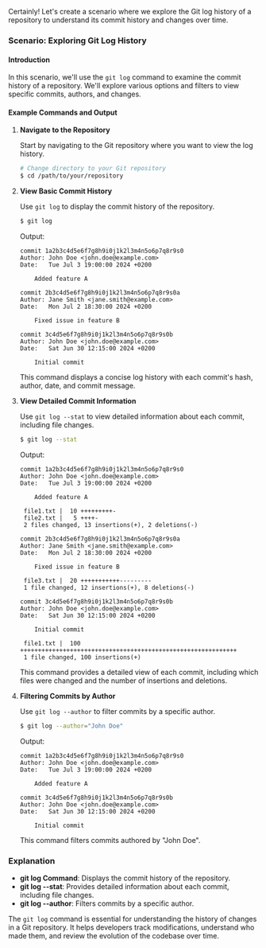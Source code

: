 Certainly! Let's create a scenario where we explore the Git log history of a repository to understand its commit history and changes over time.

### Scenario: Exploring Git Log History

#### Introduction

In this scenario, we'll use the `git log` command to examine the commit history of a repository. We'll explore various options and filters to view specific commits, authors, and changes.

#### Example Commands and Output

1. **Navigate to the Repository**

   Start by navigating to the Git repository where you want to view the log history.

   ```bash
   # Change directory to your Git repository
   $ cd /path/to/your/repository
   ```

2. **View Basic Commit History**

   Use `git log` to display the commit history of the repository.

   ```bash
   $ git log
   ```

   Output:
   ```
   commit 1a2b3c4d5e6f7g8h9i0j1k2l3m4n5o6p7q8r9s0
   Author: John Doe <john.doe@example.com>
   Date:   Tue Jul 3 19:00:00 2024 +0200

       Added feature A

   commit 2b3c4d5e6f7g8h9i0j1k2l3m4n5o6p7q8r9s0a
   Author: Jane Smith <jane.smith@example.com>
   Date:   Mon Jul 2 18:30:00 2024 +0200

       Fixed issue in feature B

   commit 3c4d5e6f7g8h9i0j1k2l3m4n5o6p7q8r9s0b
   Author: John Doe <john.doe@example.com>
   Date:   Sat Jun 30 12:15:00 2024 +0200

       Initial commit
   ```

   This command displays a concise log history with each commit's hash, author, date, and commit message.

3. **View Detailed Commit Information**

   Use `git log --stat` to view detailed information about each commit, including file changes.

   ```bash
   $ git log --stat
   ```

   Output:
   ```
   commit 1a2b3c4d5e6f7g8h9i0j1k2l3m4n5o6p7q8r9s0
   Author: John Doe <john.doe@example.com>
   Date:   Tue Jul 3 19:00:00 2024 +0200

       Added feature A

    file1.txt |  10 +++++++++-
    file2.txt |   5 ++++-
    2 files changed, 13 insertions(+), 2 deletions(-)

   commit 2b3c4d5e6f7g8h9i0j1k2l3m4n5o6p7q8r9s0a
   Author: Jane Smith <jane.smith@example.com>
   Date:   Mon Jul 2 18:30:00 2024 +0200

       Fixed issue in feature B

    file3.txt |  20 +++++++++++---------
    1 file changed, 12 insertions(+), 8 deletions(-)

   commit 3c4d5e6f7g8h9i0j1k2l3m4n5o6p7q8r9s0b
   Author: John Doe <john.doe@example.com>
   Date:   Sat Jun 30 12:15:00 2024 +0200

       Initial commit

    file1.txt |  100 +++++++++++++++++++++++++++++++++++++++++++++++++++++++++++++
    1 file changed, 100 insertions(+)
   ```

   This command provides a detailed view of each commit, including which files were changed and the number of insertions and deletions.

4. **Filtering Commits by Author**

   Use `git log --author` to filter commits by a specific author.

   ```bash
   $ git log --author="John Doe"
   ```

   Output:
   ```
   commit 1a2b3c4d5e6f7g8h9i0j1k2l3m4n5o6p7q8r9s0
   Author: John Doe <john.doe@example.com>
   Date:   Tue Jul 3 19:00:00 2024 +0200

       Added feature A

   commit 3c4d5e6f7g8h9i0j1k2l3m4n5o6p7q8r9s0b
   Author: John Doe <john.doe@example.com>
   Date:   Sat Jun 30 12:15:00 2024 +0200

       Initial commit
   ```

   This command filters commits authored by "John Doe".

### Explanation

- **git log Command**: Displays the commit history of the repository.
- **git log --stat**: Provides detailed information about each commit, including file changes.
- **git log --author**: Filters commits by a specific author.

The `git log` command is essential for understanding the history of changes in a Git repository. It helps developers track modifications, understand who made them, and review the evolution of the codebase over time.